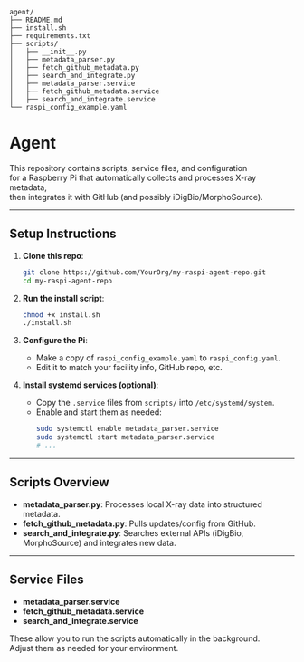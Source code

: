 ```plaintext
agent/
├── README.md
├── install.sh
├── requirements.txt
├── scripts/
│   ├── __init__.py
│   ├── metadata_parser.py
│   ├── fetch_github_metadata.py
│   ├── search_and_integrate.py
│   ├── metadata_parser.service
│   ├── fetch_github_metadata.service
│   ├── search_and_integrate.service
└── raspi_config_example.yaml
```

# Agent

This repository contains scripts, service files, and configuration  
for a Raspberry Pi that automatically collects and processes X-ray metadata,  
then integrates it with GitHub (and possibly iDigBio/MorphoSource).

---

## Setup Instructions

1. **Clone this repo**:
   ```bash
   git clone https://github.com/YourOrg/my-raspi-agent-repo.git
   cd my-raspi-agent-repo
   ```

2. **Run the install script**:
   ```bash
   chmod +x install.sh
   ./install.sh
   ```

3. **Configure the Pi**:
   - Make a copy of `raspi_config_example.yaml` to `raspi_config.yaml`.
   - Edit it to match your facility info, GitHub repo, etc.

4. **Install systemd services (optional)**:
   - Copy the `.service` files from `scripts/` into `/etc/systemd/system`.
   - Enable and start them as needed:
     ```bash
     sudo systemctl enable metadata_parser.service
     sudo systemctl start metadata_parser.service
     # ...
     ```

---

## Scripts Overview

- **metadata_parser.py**: Processes local X-ray data into structured metadata.  
- **fetch_github_metadata.py**: Pulls updates/config from GitHub.  
- **search_and_integrate.py**: Searches external APIs (iDigBio, MorphoSource) and integrates new data.  

---

## Service Files

- **metadata_parser.service**  
- **fetch_github_metadata.service**  
- **search_and_integrate.service**

These allow you to run the scripts automatically in the background.  
Adjust them as needed for your environment.
